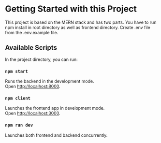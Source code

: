 # Getting Started with this Project

This project is based on the MERN stack and has two parts. 
You have to run npm install in root directory as well as frontend directory.
Create .env file from the .env.example file.

## Available Scripts

In the project directory, you can run:

### `npm start`

Runs the backend in the development mode.\
Open [http://localhost:8000](http://localhost:8000/api).

### `npm client`

Launches the frontend app in development mode.\
Open [http://localhost:3000](http://localhost:3000).

### `npm run dev`

Launches both frontend and backend concurrently.